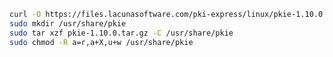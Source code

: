 ﻿```sh
curl -O https://files.lacunasoftware.com/pki-express/linux/pkie-1.10.0.tar.gz
sudo mkdir /usr/share/pkie
sudo tar xzf pkie-1.10.0.tar.gz -C /usr/share/pkie
sudo chmod -R a=r,a+X,u+w /usr/share/pkie
```
